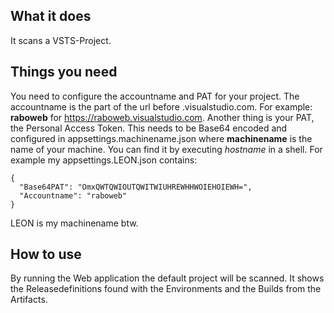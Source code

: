 ## What it does ##

It scans a VSTS-Project.

## Things you need ##

You need to configure the accountname and PAT for your project. The accountname is the part of the url before .visualstudio.com. For example: **raboweb** for https://raboweb.visualstudio.com. Another thing is your PAT, the Personal Access Token. This needs to  be Base64 encoded and configured in appsettings.machinename.json where **machinename** is the name of your machine. You can find it by executing *hostname* in a shell. For example my appsettings.LEON.json contains:

```
{
  "Base64PAT": "OmxQWTQWIOUTQWITWIUHREWHHWOIEHOIEWH=",
  "Accountname": "raboweb"
}
```

LEON is my machinename btw.



## How to use ##

By running the Web application the default project will be scanned. It shows the Releasedefinitions found with the Environments and the Builds from the Artifacts.